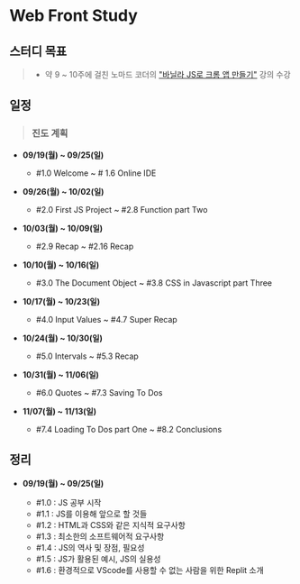 # Web Front Study
## 스터디 목표
> * 약 9 ~ 10주에 걸친 노마드 코더의 ["바닐라 JS로 크롬 앱 만들기"](https://nomadcoders.co/javascript-for-beginners/lobby) 강의 수강


## 일정
> ### **진도 계획**
> 
* **09/19(월) ~ 09/25(일)**
  * #1.0 Welcome ~ # 1.6 Online IDE
  
* **09/26(월) ~ 10/02(일)**
  * #2.0 First JS Project ~ #2.8 Function part Two
  
* **10/03(월) ~ 10/09(일)**
  * #2.9 Recap ~ #2.16 Recap
  
* **10/10(월) ~ 10/16(일)** 
  * #3.0 The Document Object ~ #3.8 CSS in Javascript part Three
  
* **10/17(월) ~ 10/23(일)** 
  * #4.0 Input Values ~ #4.7 Super Recap
  
* **10/24(월) ~ 10/30(일)**
  * #5.0 Intervals ~ #5.3 Recap
  
* **10/31(월) ~ 11/06(일)**
  * #6.0 Quotes ~ #7.3 Saving To Dos
  
* **11/07(월) ~ 11/13(일)**
  * #7.4 Loading To Dos part One ~ #8.2 Conclusions


## 정리
* **09/19(월) ~ 09/25(일)**
  
  * #1.0 : JS 공부 시작
  * #1.1 : JS를 이용해 앞으로 할 것들
  * #1.2 : HTML과 CSS와 같은 지식적 요구사항
  * #1.3 : 최소한의 소프트웨어적 요구사항
  * #1.4 : JS의 역사 및 장점, 필요성
  * #1.5 : JS가 활용된 예시, JS의 실용성
  * #1.6 : 환경적으로 VScode를 사용할 수 없는 사람을 위한 Replit 소개
